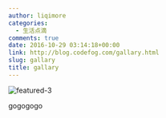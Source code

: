 ```yaml
---
author: liqimore
categories:
  - 生活点滴
comments: true
date: 2016-10-29 03:14:18+00:00
link: http://blog.codefog.com/gallary.html
slug: gallary
title: gallary
---
```



![featured-3](https://static.codefog.com/qiniu/old/2016/10/featured-3.jpg)

gogogogo

